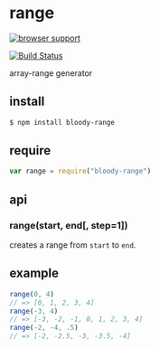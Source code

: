 # range

[![browser support](https://ci.testling.com/bloodyowl/range.png)](https://ci.testling.com/bloodyowl/range)

[![Build Status](https://travis-ci.org/bloodyowl/range.svg)](https://travis-ci.org/bloodyowl/range)


array-range generator

## install

```sh
$ npm install bloody-range
```

## require

```javascript
var range = require("bloody-range")
```

## api

### range(start, end[, step=1])

creates a range from `start` to `end`.

## example

```javascript
range(0, 4)
// => [0, 1, 2, 3, 4]
range(-3, 4)
// => [-3, -2, -1, 0, 1, 2, 3, 4]
range(-2, -4, .5)
// => [-2, -2.5, -3, -3.5, -4]
```
